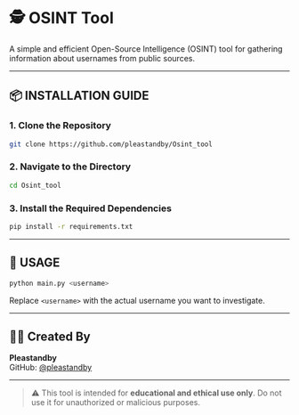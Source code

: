 # 🕵️ OSINT Tool

A simple and efficient Open-Source Intelligence (OSINT) tool for gathering information about usernames from public sources.

---

## 📦 INSTALLATION GUIDE

### 1. Clone the Repository
```bash
git clone https://github.com/pleastandby/Osint_tool
```

### 2. Navigate to the Directory
```bash
cd Osint_tool
```

### 3. Install the Required Dependencies
```bash
pip install -r requirements.txt
```

---

## 🚀 USAGE

```bash
python main.py <username>
```

Replace `<username>` with the actual username you want to investigate.

---

## 👨‍💻 Created By

**Pleastandby**  
GitHub: [@pleastandby](https://github.com/pleastandby)

---

> ⚠️ This tool is intended for **educational and ethical use only**. Do not use it for unauthorized or malicious purposes.